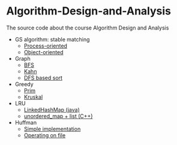 # Algorithm-Design-and-Analysis
The source code about the course Algorithm Design and Analysis

- GS algorithm: stable matching
	+ <a href="https://github.com/Spacebody/Algorithm-Design-and-Analysis/tree/master/GS%20stable%20matching/src%20in%20C">Process-oriented</a>
	+ <a href="https://github.com/Spacebody/Algorithm-Design-and-Analysis/tree/master/GS%20stable%20matching/src%20in%20C%2B%2B">Object-oriented</a>
- Graph
	+ <a href="https://github.com/Spacebody/Algorithm-Design-and-Analysis/tree/master/Graph/BFS">BFS</a>
	+ <a href="https://github.com/Spacebody/Algorithm-Design-and-Analysis/tree/master/Graph/Kahn%20%26%20DFS%20based%20sort">Kahn</a>
	+ <a href="https://github.com/Spacebody/Algorithm-Design-and-Analysis/tree/master/Graph/Kahn%20%26%20DFS%20based%20sort">DFS based sort</a> 
- Greedy
	+ <a href="https://github.com/Spacebody/Algorithm-Design-and-Analysis/tree/master/Greedy/Prim%20%26%20Kruskal">Prim</a>
	+ <a href="https://github.com/Spacebody/Algorithm-Design-and-Analysis/tree/master/Greedy/Prim%20%26%20Kruskal">Kruskal</a>
- LRU
	+ <a href="https://github.com/Spacebody/Algorithm-Design-and-Analysis/tree/master/LRU/java">LinkedHashMap (java)</a>
	+ <a href="https://github.com/Spacebody/Algorithm-Design-and-Analysis/tree/master/LRU/C%2B%2B">unordered_map + list (C++)</a>
- Huffman
	+ <a href="https://github.com/Spacebody/Algorithm-Design-and-Analysis/tree/master/Huffman/Huffman1">Simple implementation</a>
	+ <a href="https://github.com/Spacebody/Algorithm-Design-and-Analysis/tree/master/Huffman/Huffman2">Operating on file</a>